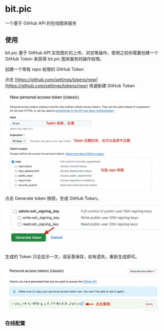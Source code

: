 # bit.pic
一个基于 GitHub API 的在线图床服务


## 使用
bit.pic 基于 GitHub API 实现图片的上传、浏览等操作，使用之前你需要创建一个 GitHub Token 来获得 bit.pic 图床服务的操作权限。

创建一个带有 repo 权限的 GitHub Token

点击 [https://github.com/settings/tokens/new](https://github.com/settings/tokens/new) 快速新建 GitHub Token

![](https://raw.githubusercontent.com/niumoo/wdbyte-img/main/img/2025/1741151681325.webp)


点击 Generate token 按钮，生成 GitHub Token。

![](https://raw.githubusercontent.com/niumoo/wdbyte-img/main/img/2025/1741153451510.webp)


生成的 Token 只会显示一次，请妥善保存，如有遗失，重新生成即可。

![](https://raw.githubusercontent.com/niumoo/wdbyte-img/main/img/2025/1741153513744.webp)

### 在线配置


